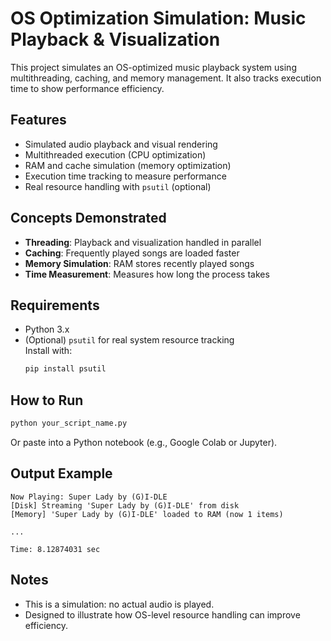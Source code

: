 
# OS Optimization Simulation: Music Playback & Visualization

This project simulates an OS-optimized music playback system using multithreading, caching, and memory management. It also tracks execution time to show performance efficiency.

## Features

- Simulated audio playback and visual rendering
- Multithreaded execution (CPU optimization)
- RAM and cache simulation (memory optimization)
- Execution time tracking to measure performance
- Real resource handling with `psutil` (optional)

## Concepts Demonstrated

- **Threading**: Playback and visualization handled in parallel  
- **Caching**: Frequently played songs are loaded faster  
- **Memory Simulation**: RAM stores recently played songs  
- **Time Measurement**: Measures how long the process takes  

## Requirements

- Python 3.x  
- (Optional) `psutil` for real system resource tracking  
  Install with:
  ```bash
  pip install psutil
  ```

## How to Run

```bash
python your_script_name.py
```

Or paste into a Python notebook (e.g., Google Colab or Jupyter).

## Output Example

```
Now Playing: Super Lady by (G)I-DLE
[Disk] Streaming 'Super Lady by (G)I-DLE' from disk
[Memory] 'Super Lady by (G)I-DLE' loaded to RAM (now 1 items)

...

Time: 8.12874031 sec
```

## Notes

- This is a simulation: no actual audio is played.
- Designed to illustrate how OS-level resource handling can improve efficiency.
